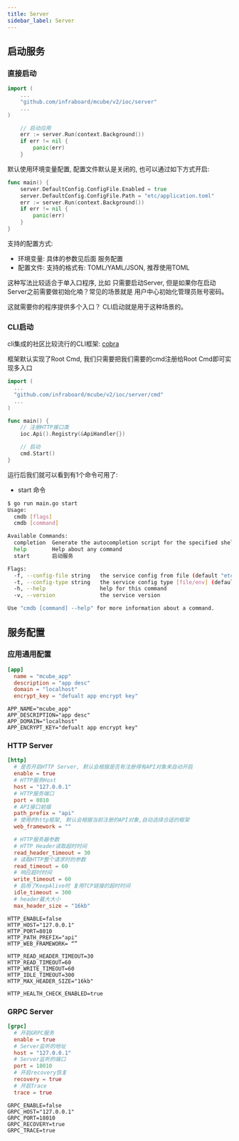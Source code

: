```yaml
---
title: Server
sidebar_label: Server
---
```


## 启动服务

### 直接启动

```go
import (
    ...
    "github.com/infraboard/mcube/v2/ioc/server"
    ...
)

	// 启动应用
	err := server.Run(context.Background())
	if err != nil {
		panic(err)
	}
```

默认使用环境变量配置, 配置文件默认是关闭的, 也可以通过如下方式开启:
```go
func main() {
	server.DefaultConfig.ConfigFile.Enabled = true
	server.DefaultConfig.ConfigFile.Path = "etc/application.toml"
	err := server.Run(context.Background())
	if err != nil {
		panic(err)
	}
}
```

支持的配置方式:
+ 环境变量: 具体的参数见后面 服务配置 
+ 配置文件: 支持的格式有: TOML/YAML/JSON, 推荐使用TOML

这种写法比较适合于单入口程序, 比如 只需要启动Server, 但是如果你在启动Server之前需要做初始化喃？常见的场景就是 用户中心初始化管理员账号密码。

这就需要你的程序提供多个入口？ CLI启动就是用于这种场景的。

### CLI启动

cli集成的社区比较流行的CLI框架: [cobra](https://github.com/spf13/cobra)

框架默认实现了Root Cmd, 我们只需要把我们需要的cmd注册给Root Cmd即可实现多入口
```go
import (
  ...
  "github.com/infraboard/mcube/v2/ioc/server/cmd"
  ...
)

func main() {
	// 注册HTTP接口类
	ioc.Api().Registry(&ApiHandler{})

	// 启动
	cmd.Start()
}
```

运行后我们就可以看到有1个命令可用了:
+ start 命令
```sh
$ go run main.go start
Usage:
  cmdb [flags]
  cmdb [command]

Available Commands:
  completion  Generate the autocompletion script for the specified shell
  help        Help about any command
  start       启动服务

Flags:
  -f, --config-file string   the service config from file (default "etc/application.toml")
  -t, --config-type string   the service config type [file/env] (default "file")
  -h, --help                 help for this command
  -v, --version              the service version

Use "cmdb [command] --help" for more information about a command.
```

## 服务配置

### 应用通用配置

```toml tab
[app]
  name = "mcube_app"
  description = "app desc"
  domain = "localhost"
  encrypt_key = "defualt app encrypt key"
```

```env tab
APP_NAME="mcube_app"
APP_DESCRIPTION="app desc"
APP_DOMAIN="localhost"
APP_ENCRYPT_KEY="defualt app encrypt key"
```

### HTTP Server

```toml tab
[http]
  # 是否开启HTTP Server, 默认会根据是否有注册得有API对象来自动开启
  enable = true
  # HTTP服务Host
  host = "127.0.0.1"
  # HTTP服务端口
  port = 8010
  # API接口前缀
  path_prefix = "api"
  # 使用的http框架, 默认会根据当前注册的API对象,自动选择合适的框架
  web_framework = ""

  # HTTP服务器参数
  # HTTP Header读取超时时间
  read_header_timeout = 30
  # 读取HTTP整个请求时的参数
  read_timeout = 60
  # 响应超时时间
  write_timeout = 60
  # 启用了KeepAlive时 复用TCP链接的超时时间
  idle_timeout = 300
  # header最大大小
  max_header_size = "16kb"
```

```env tab
HTTP_ENABLE=false
HTTP_HOST="127.0.0.1"
HTTP_PORT=8010
HTTP_PATH_PREFIX="api"
HTTP_WEB_FRAMEWORK= “”

HTTP_READ_HEADER_TIMEOUT=30
HTTP_READ_TIMEOUT=60
HTTP_WRITE_TIMEOUT=60
HTTP_IDLE_TIMEOUT=300
HTTP_MAX_HEADER_SIZE="16kb"

HTTP_HEALTH_CHECK_ENABLED=true
```

### GRPC Server

```toml tab
[grpc]
  # 开启GRPC服务
  enable = true
  # Server监听的地址
  host = "127.0.0.1"
  # Server监听的端口
  port = 18010
  # 开启recovery恢复
  recovery = true
  # 开启Trace
  trace = true
```

```env tab
GRPC_ENABLE=false
GRPC_HOST="127.0.0.1"
GRPC_PORT=18010
GRPC_RECOVERY=true
GRPC_TRACE=true
```
